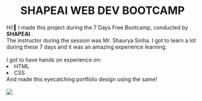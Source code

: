 <h1 align="center">SHAPEAI WEB DEV BOOTCAMP</h1>
Hi!👋 I made this project during the 7 Days Free Bootcamp, conducted by <b> SHAPEAI
</b>.<br>
The instructor during the session was Mr. Shaurya Sinha. I got to
learn a lot during these 7 days and it was an amazing experience learning.<br>
<br>I got to have hands on experience on:
<li>HTML
<li>CSS
 <br>
And made this eyecatching portfolio design using the same!
 <br><br><img src="https://user-images.githubusercontent.com/83356926/131894698-8e64c720-9510-4d9f-a31e-a03fedaf5a0c.png">
